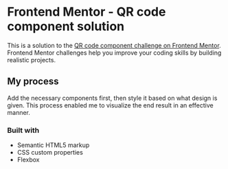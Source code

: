 # Frontend Mentor - QR code component solution

This is a solution to the [QR code component challenge on Frontend Mentor](https://www.frontendmentor.io/challenges/qr-code-component-iux_sIO_H). Frontend Mentor challenges help you improve your coding skills by building realistic projects. 

## My process

Add the necessary components first, then style it based on what design is given. This process enabled me to visualize the end result in an effective manner.

### Built with

- Semantic HTML5 markup
- CSS custom properties
- Flexbox